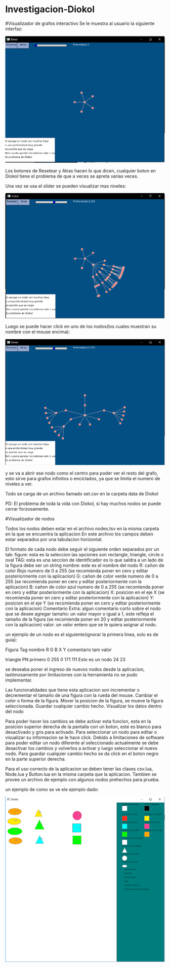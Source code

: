 # Investigacion-Diokol
#Visualizador de grafos interactivo
Se le muestra al usuario la siguiente interfaz:

![](Visualizador%20de%20Grafos%20interactivo/f1.PNG)

Los botones de Resetear y Atras hacen lo que dicen, cualquier boton en Diokol tiene el problema de que a veces se apreta varias veces.

Una vez se usa el slider se pueden visualizar mas niveles:

![](Visualizador%20de%20Grafos%20interactivo/f4.PNG)

Luego se puede hacer click en uno de los nodos(los cuales muestran su nombre con el mouse encima):

![](Visualizador%20de%20Grafos%20interactivo/fAbriendo.PNG)

y se va a abrir ese nodo como el centro para poder ver el resto del grafo, esto sirve para grafos infinitos o enciclados, ya que se limita el numero de niveles a ver.

Todo se carga de un archivo llamado set.csv en la carpeta data de Diokol

PD: El problema de toda la vida con Diokol, si hay muchos nodos se puede cerrar forzosamente.

#Visualizador de nodos

Todos los nodos deben estar en el archivo nodes.tsv en la misma carpeta en la que se encuentra la aplicacion
En este archivo los campos deben estar separados por una tabulacion horizontal.
	
	
El formato de cada nodo debe seguir el siguiente orden separados por un tab:
figure: esta es la seleccion las opciones son rectangle, triangle, circle o oval
TAG: esta es una seccion de identificador es lo que saldra a un lado de la figura debe ser un string
nombre: este es el nombre del nodo
R: cañon de color Rojo numero de 0 a 255 (se recomienda poner en cero y editar posteriormente con la aplicacion)
G: cañon de color verde numero de 0 a 255 (se recomienda poner en cero y editar posteriormente con la aplicacion)
B: cañon de color azul numero de 0 a 255 (se recomienda poner en cero y editar posteriormente con la aplicacion)
X: posicion en el eje X (se recomienda poner en cero y editar posteriormente con la aplicacion)
Y: posicion en el eje Y (se recomienda poner en cero y editar posteriormente con la aplicacion)
Comentario Extra: algun comentario corto sobre el nodo que se desee agregar
tamaño: un valor mayor o igual a 1, este refleja el tamaño de la figura (se recomienda poner en 20 y editar posteriormente con la aplicacion)
valor: un valor entero que se le quiera asignar al nodo.
	
	
un ejemplo de un nodo es el siguiente(ignorar la primera linea, solo es de guia): 
	
Figura   Tag nombre  R    G  B    X   Y    comentario    tam valor 

triangle	PN	primero	0	255	0	171	111	Esto es un nodo	24	23
	
se deseaba poner el ingreso de nuevos nodos desde la aplicacion, lastimosamente por limitaciones con la herramienta no se pudo implementar.

Las funcionalidades que tiene esta aplicacion son incrementar o decrementar el tamaño de una figura con la rueda del mouse.
Cambiar el color o forma de la figura.
Mover la posicion de la figura, se mueve la figura seleccionada.
Guardar cualquier cambio hecho.
Visualizar los datos dentro del nodo
	
Para poder hacer los cambios se debe activar esta funcion, esta en la posicion superior derecha de la pantalla con un boton, este es blanco para desactivado y gris para activado.
Para seleccionar un nodo para editar o visualizar su informacion se le hace click.
Debido a limitaciones de software para poder editar un nodo diferente al seleccionado actualmente se debe desactivar los cambios y volverlos a activar y luego seleccionar el nuevo nodo.
Para guardar cualquier cambio hecho se da click en el boton negro en la parte superior derecha.

Para el uso correcto de la aplicacion se deben tener las clases csv.lua, Node.lua y Button.lua en la misma carpeta que la aplicacion.
Tambien se provee un archivo de ejemplo con algunos nodos prehechos para prueba.

un ejemplo de como se ve ele ejemplo dado:

![](Visualizador%20de%20nodos/ejemplo.png)
